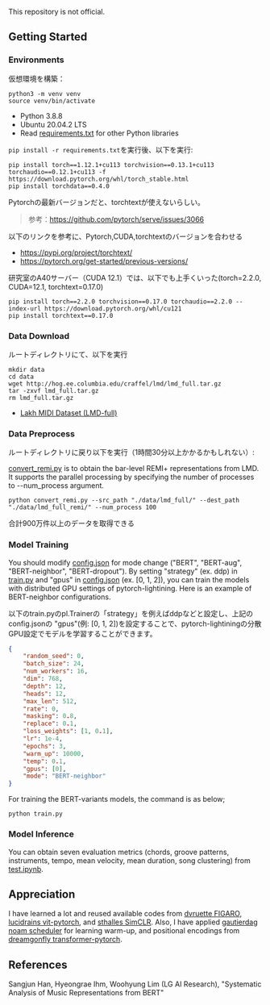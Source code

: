 This repository is not official.

## Getting Started

### Environments

仮想環境を構築：

```
python3 -m venv venv
source venv/bin/activate
```

* Python 3.8.8
* Ubuntu 20.04.2 LTS
* Read [requirements.txt](/requirements.txt) for other Python libraries

```pip install -r requirements.txt```を実行後、以下を実行:

```
pip install torch==1.12.1+cu113 torchvision==0.13.1+cu113 torchaudio==0.12.1+cu113 -f https://download.pytorch.org/whl/torch_stable.html
pip install torchdata==0.4.0
```

Pytorchの最新バージョンだと、torchtextが使えないらしい。

> 参考：https://github.com/pytorch/serve/issues/3066

以下のリンクを参考に、Pytorch,CUDA,torchtextのバージョンを合わせる

- https://pypi.org/project/torchtext/
- https://pytorch.org/get-started/previous-versions/

研究室のA40サーバー（CUDA 12.1）では、以下でも上手くいった(torch=2.2.0, CUDA=12.1, torchtext=0.17.0)

```
pip install torch==2.2.0 torchvision==0.17.0 torchaudio==2.2.0 --index-url https://download.pytorch.org/whl/cu121
pip install torchtext==0.17.0
```


### Data Download

ルートディレクトリにて、以下を実行

```
mkdir data
cd data
wget http://hog.ee.columbia.edu/craffel/lmd/lmd_full.tar.gz
tar -zxvf lmd_full.tar.gz
rm lmd_full.tar.gz
```

* [Lakh MIDI Dataset (LMD-full)](https://colinraffel.com/projects/lmd/)

### Data Preprocess

ルートディレクトリに戻り以下を実行（1時間30分以上かかるかもしれない）:

[convert_remi.py](/convert_remi.py) is to obtain the bar-level REMI+ representations from LMD. It supports the parallel processing by specifying the number of processes to --num_process argument.
```
python convert_remi.py --src_path "./data/lmd_full/" --dest_path "./data/lmd_full_remi/" --num_process 100
```

合計900万件以上のデータを取得できる

### Model Training
You should modify [config.json](/config.json) for mode change ("BERT", "BERT-aug", "BERT-neighbor", "BERT-dropout"). By setting "strategy" (ex. ddp) in [train.py](/train.py) and "gpus" in [config.json](/config.json) (ex. [0, 1, 2]), you can train the models with distributed GPU settings of pytorch-lightining. Here is an example of BERT-neighbor configurations.

以下のtrain.pyのpl.Trainerの「strategy」を例えばddpなどと設定し、上記のconfig.jsonの "gpus"(例: [0, 1, 2])を設定することで、pytorch-lightiningの分散GPU設定でモデルを学習することができます。

```json
{
    "random_seed": 0,
    "batch_size": 24,
    "num_workers": 16,
    "dim": 768,
    "depth": 12,
    "heads": 12,
    "max_len": 512,
    "rate": 0,
    "masking": 0.8,
    "replace": 0.1,
    "loss_weights": [1, 0.1],
    "lr": 1e-4,
    "epochs": 3,
    "warm_up": 10000,
    "temp": 0.1,
    "gpus": [0],
    "mode": "BERT-neighbor"
}
```


For training the BERT-variants models, the command is as below;
```
python train.py
```

### Model Inference
You can obtain seven evaluation metrics (chords, groove patterns, instruments, tempo, mean velocity, mean duration, song clustering) from [test.ipynb](/test.ipynb).


## Appreciation
I have learned a lot and reused available codes from [dvruette FIGARO](https://github.com/dvruette/figaro), [lucidrains vit-pytorch](https://github.com/lucidrains/vit-pytorch), and [sthalles SimCLR](https://github.com/sthalles/SimCLR/blob/master/simclr.py). Also, I have applied [gautierdag noam scheduler](https://gist.github.com/gautierdag/925760d4295080c1860259dba43e4c01) for learning warm-up, and positional encodings from [dreamgonfly transformer-pytorch](https://github.com/dreamgonfly/transformer-pytorch/blob/master/embeddings.py).


## References
Sangjun Han, Hyeongrae Ihm, Woohyung Lim (LG AI Research), "Systematic Analysis of Music Representations from BERT"